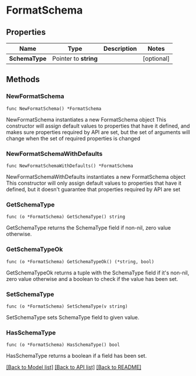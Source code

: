 # FormatSchema

## Properties

Name | Type | Description | Notes
------------ | ------------- | ------------- | -------------
**SchemaType** | Pointer to **string** |  | [optional] 

## Methods

### NewFormatSchema

`func NewFormatSchema() *FormatSchema`

NewFormatSchema instantiates a new FormatSchema object
This constructor will assign default values to properties that have it defined,
and makes sure properties required by API are set, but the set of arguments
will change when the set of required properties is changed

### NewFormatSchemaWithDefaults

`func NewFormatSchemaWithDefaults() *FormatSchema`

NewFormatSchemaWithDefaults instantiates a new FormatSchema object
This constructor will only assign default values to properties that have it defined,
but it doesn't guarantee that properties required by API are set

### GetSchemaType

`func (o *FormatSchema) GetSchemaType() string`

GetSchemaType returns the SchemaType field if non-nil, zero value otherwise.

### GetSchemaTypeOk

`func (o *FormatSchema) GetSchemaTypeOk() (*string, bool)`

GetSchemaTypeOk returns a tuple with the SchemaType field if it's non-nil, zero value otherwise
and a boolean to check if the value has been set.

### SetSchemaType

`func (o *FormatSchema) SetSchemaType(v string)`

SetSchemaType sets SchemaType field to given value.

### HasSchemaType

`func (o *FormatSchema) HasSchemaType() bool`

HasSchemaType returns a boolean if a field has been set.


[[Back to Model list]](../README.md#documentation-for-models) [[Back to API list]](../README.md#documentation-for-api-endpoints) [[Back to README]](../README.md)


